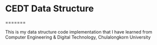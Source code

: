 # CEDT Data Structure
=======



This is my data structure code implementation that I have learned from Computer Engineering & Digital Technology, Chulalongkorn University 
